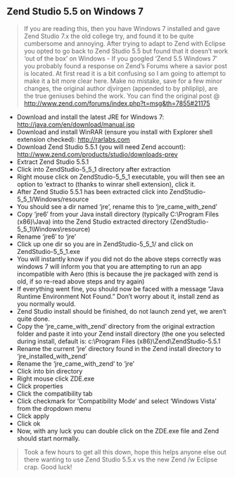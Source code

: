 Zend Studio 5.5 on Windows 7  
------------

> If you are reading this, then you have Windows 7 installed and gave Zend Studio 7.x the old college try, and found it to be quite cumbersome and annoying. After trying to adapt to Zend with Eclipse you opted to go back to Zend Studio 5.5 but found that it doesn’t work ‘out of the box’ on Windows - If you googled ‘Zend 5.5 Windows 7′ you probably found a response on Zend’s Forums where a savior post is located. At first read it is a bit confusing so I am going to attempt to make it a bit more clear here. Make no mistake, save for a few minor changes, the original author djvirgen (appended to by phliplip), are the true geniuses behind the work. You can find the original post @ <http://www.zend.com/forums/index.php?t=msg&th=7855#21175>

- Download and install the latest JRE for Windows 7: http://java.com/en/download/manual.jsp
- Download and install WinRAR (ensure you install with Explorer shell extension checked): http://rarlabs.com
- Download Zend Studio 5.5.1 (you will need Zend account): http://www.zend.com/products/studio/downloads-prev
- Extract Zend Studio 5.5.1
- Click into ZendStudio-5_5_1 directory after extraction
- Right mouse click on ZendStudio-5_5_1 executable, you will then see an option to ‘extract to (thanks to winrar shell extension), click it.
- After Zend Studio 5.5.1 has been extracted click into ZendStudio-5_5_1/Windows/resource
- You should see a dir named ‘jre’, rename this to ‘jre_came_with_zend’
- Copy ‘jre6′ from your Java install directory (typically C:\Program Files (x86)\Java) into the Zend Studio extracted directory (ZendStudio-5_5_1\Windows\resource)
- Rename ‘jre6′ to ‘jre’
- Click up one dir so you are in ZendStudio-5_5_1/ and click on ZendStudio-5_5_1.exe
- You will instantly know if you did not do the above steps correctly was windows 7 will inform you that you are attempting to run an app incompatible with Aero (this is because the jre packaged with zend is old, if so re-read above steps and try again)
- If everything went fine, you should now be faced with a message “Java Runtime Environment Not Found.” Don’t worry about it, install zend as you normally would.
- Zend Studio install should be finished, do not launch zend yet, we aren’t quite done.
- Copy the ‘jre_came_with_zend’ directory from the original extraction folder and paste it into your Zend install directory (the one you selected during install, default is: c:\Program Files (x86)\Zend\ZendStudio-5.5.1
- Rename the current ‘jre’ directory found in the Zend install directory to ‘jre_installed_with_zend’
- Rename the ‘jre_came_with_zend’ to ‘jre’
- Click into bin directory
- Right mouse click ZDE.exe
- Click properties
- Click the compatibility tab
- Click checkmark for ‘Compatibility Mode’ and select ‘Windows Vista’ from the dropdown menu
- Click apply
- Click ok
- Now, with any luck you can double click on the ZDE.exe file and Zend should start normally.

> Took a few hours to get all this down, hope this helps anyone else out there wanting to use Zend Studio 5.5.x vs the new Zend /w Eclipse crap. Good luck!